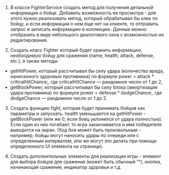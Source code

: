 1. В классе FighterService создать метод для получения детальной информации о бойце. Добавить возможность ее просмотра - для этого нужно реализовать метод, который обрабатывал бы клик по бойцу, и если информации о нем еще нет на клиенте, то отправить запрос и записать информацию в коллекцию. Данные можно отобразить в виде небольшого диалогового окна с возможностью их редактирования.

2. Создать класс Fighter который будет хранить информацию, необходимую бойцу для сражения (name, health, attack, defense, etc.), а также методы
- getHitPower, который рассчитывал бы силу удара (количество вреда, нанесенного здоровью противника) по формуле power = attack * criticalHitChance;, где criticalHitChance — рандомное число от 1 до 2,
- getBlockPower, который рассчитывал бы силу блока (амортизация удара противника) по формуле power = defense * dodgeChance;, где dodgeChance — рандомное число от 1 до 2.

3. Создать функцию fight, которая будет принимать бойцов как параметры и запускать. health уменьшается на getHitPower - getBlockPower (или же 0, если боец уклонился от удара полностью). Если один из них погибает, то игра заканчивается и имя победителя выводится на экран. (Ход боя может быть произвольным - например, бойцы могут наносить удары по очереди или с определенным интервалом, или же могут это делать при помощи определенного UI элемента на странице).

4. Создать дополнительные элементы для реализации игры - элемент для выбора бойцов для сражения (может быть обычный “”), кнопка, начинающая сражение, индикатор здоровья и т.д.
